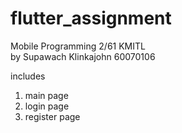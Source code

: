 # flutter_assignment
Mobile Programming 2/61 KMITL <br>
by Supawach Klinkajohn 60070106

includes <br>
1. main page
2. login page
3. register page
